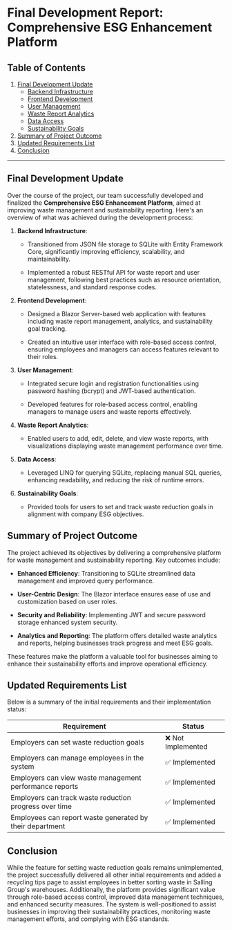 # Final Development Report: Comprehensive ESG Enhancement Platform

## Table of Contents
1. [Final Development Update](#final-development-update)
   - [Backend Infrastructure](#backend-infrastructure)
   - [Frontend Development](#frontend-development)
   - [User Management](#user-management)
   - [Waste Report Analytics](#waste-report-analytics)
   - [Data Access](#data-access)
   - [Sustainability Goals](#sustainability-goals)
2. [Summary of Project Outcome](#summary-of-project-outcome)
3. [Updated Requirements List](#updated-requirements-list)
4. [Conclusion](#conclusion)

---

## Final Development Update

Over the course of the project, our team successfully developed and finalized the **Comprehensive ESG Enhancement Platform**, aimed at improving waste management and sustainability reporting. Here's an overview of what was achieved during the development process:

1. **Backend Infrastructure**:
    
   - Transitioned from JSON file storage to SQLite with Entity Framework Core, significantly improving efficiency, scalability, and maintainability.
        
   - Implemented a robust RESTful API for waste report and user management, following best practices such as resource orientation, statelessness, and standard response codes​.
        
2. **Frontend Development**:
    
   - Designed a Blazor Server-based web application with features including waste report management, analytics, and sustainability goal tracking.
        
   - Created an intuitive user interface with role-based access control, ensuring employees and managers can access features relevant to their roles.
        
3. **User Management**:
    
   - Integrated secure login and registration functionalities using password hashing (bcrypt) and JWT-based authentication.
        
   - Developed features for role-based access control, enabling managers to manage users and waste reports effectively.
        
4. **Waste Report Analytics**:
    
   - Enabled users to add, edit, delete, and view waste reports, with visualizations displaying waste management performance over time.
        
5. **Data Access**:
    
   - Leveraged LINQ for querying SQLite, replacing manual SQL queries, enhancing readability, and reducing the risk of runtime errors.
        
6. **Sustainability Goals**:
    
   - Provided tools for users to set and track waste reduction goals in alignment with company ESG objectives​.

## Summary of Project Outcome

The project achieved its objectives by delivering a comprehensive platform for waste management and sustainability reporting. Key outcomes include:

   - **Enhanced Efficiency**: Transitioning to SQLite streamlined data management and improved query performance.
    
   - **User-Centric Design**: The Blazor interface ensures ease of use and customization based on user roles.
    
   - **Security and Reliability**: Implementing JWT and secure password storage enhanced system security.
    
   - **Analytics and Reporting**: The platform offers detailed waste analytics and reports, helping businesses track progress and meet ESG goals.
    
These features make the platform a valuable tool for businesses aiming to enhance their sustainability efforts and improve operational efficiency.

## Updated Requirements List

Below is a summary of the initial requirements and their implementation status:

| Requirement                                               | Status        |
|-----------------------------------------------------------|---------------|
| Employers can set waste reduction goals                   | ❌ Not Implemented |
| Employers can manage employees in the system              | ✅ Implemented |
| Employers can view waste management performance reports   | ✅ Implemented |
| Employers can track waste reduction progress over time    | ✅ Implemented |
| Employees can report waste generated by their department  | ✅ Implemented |



## Conclusion
While the feature for setting waste reduction goals remains unimplemented, the project successfully delivered all other initial requirements and added a recycling tips page to assist employees in better sorting waste in Salling Group's warehouses. Additionally, the platform provides significant value through role-based access control, improved data management techniques, and enhanced security measures. The system is well-positioned to assist businesses in improving their sustainability practices, monitoring waste management efforts, and complying with ESG standards.
